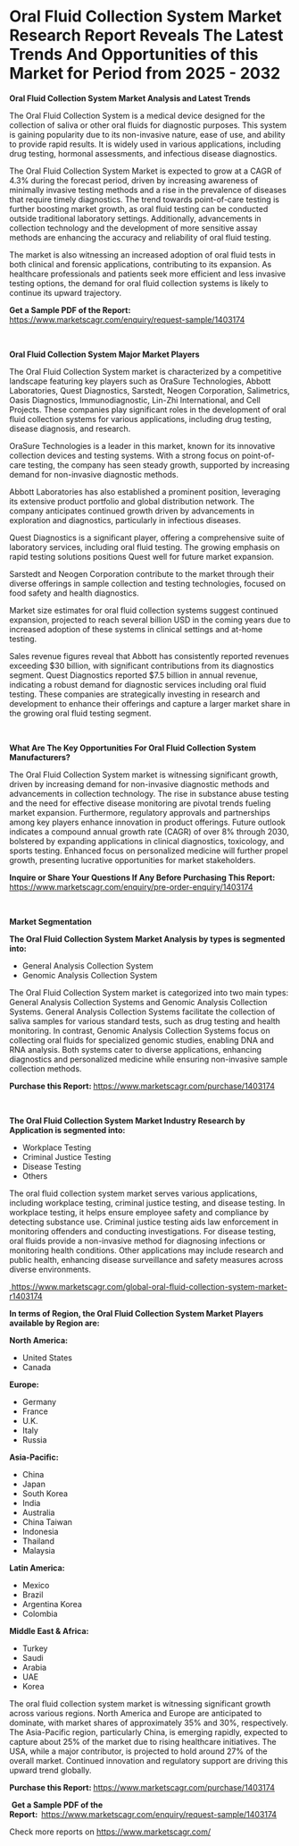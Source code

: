 <p><h1>Oral Fluid Collection System Market Research Report Reveals The Latest Trends And Opportunities of this Market for Period from 2025 - 2032</h1></p><p><strong>Oral Fluid Collection System Market Analysis and Latest Trends</strong></p>
<p><p>The Oral Fluid Collection System is a medical device designed for the collection of saliva or other oral fluids for diagnostic purposes. This system is gaining popularity due to its non-invasive nature, ease of use, and ability to provide rapid results. It is widely used in various applications, including drug testing, hormonal assessments, and infectious disease diagnostics.</p><p>The Oral Fluid Collection System Market is expected to grow at a CAGR of 4.3% during the forecast period, driven by increasing awareness of minimally invasive testing methods and a rise in the prevalence of diseases that require timely diagnostics. The trend towards point-of-care testing is further boosting market growth, as oral fluid testing can be conducted outside traditional laboratory settings. Additionally, advancements in collection technology and the development of more sensitive assay methods are enhancing the accuracy and reliability of oral fluid testing.</p><p>The market is also witnessing an increased adoption of oral fluid tests in both clinical and forensic applications, contributing to its expansion. As healthcare professionals and patients seek more efficient and less invasive testing options, the demand for oral fluid collection systems is likely to continue its upward trajectory.</p></p>
<p><strong>Get a Sample PDF of the Report:&nbsp;</strong> <a href="https://www.marketscagr.com/enquiry/request-sample/1403174?utm_campaign=2016&utm_medium=2&utm_source=Github&utm_content=ia&utm_term=12012025&utm_id=oral-fluid-collection-system">https://www.marketscagr.com/enquiry/request-sample/1403174</a></p>
<p>&nbsp;</p>
<p><strong>Oral Fluid Collection System Major Market Players</strong></p>
<p><p>The Oral Fluid Collection System market is characterized by a competitive landscape featuring key players such as OraSure Technologies, Abbott Laboratories, Quest Diagnostics, Sarstedt, Neogen Corporation, Salimetrics, Oasis Diagnostics, Immunodiagnostic, Lin-Zhi International, and Cell Projects. These companies play significant roles in the development of oral fluid collection systems for various applications, including drug testing, disease diagnosis, and research.</p><p>OraSure Technologies is a leader in this market, known for its innovative collection devices and testing systems. With a strong focus on point-of-care testing, the company has seen steady growth, supported by increasing demand for non-invasive diagnostic methods.</p><p>Abbott Laboratories has also established a prominent position, leveraging its extensive product portfolio and global distribution network. The company anticipates continued growth driven by advancements in exploration and diagnostics, particularly in infectious diseases.</p><p>Quest Diagnostics is a significant player, offering a comprehensive suite of laboratory services, including oral fluid testing. The growing emphasis on rapid testing solutions positions Quest well for future market expansion.</p><p>Sarstedt and Neogen Corporation contribute to the market through their diverse offerings in sample collection and testing technologies, focused on food safety and health diagnostics.</p><p>Market size estimates for oral fluid collection systems suggest continued expansion, projected to reach several billion USD in the coming years due to increased adoption of these systems in clinical settings and at-home testing.</p><p>Sales revenue figures reveal that Abbott has consistently reported revenues exceeding $30 billion, with significant contributions from its diagnostics segment. Quest Diagnostics reported $7.5 billion in annual revenue, indicating a robust demand for diagnostic services including oral fluid testing. These companies are strategically investing in research and development to enhance their offerings and capture a larger market share in the growing oral fluid testing segment.</p></p>
<p>&nbsp;</p>
<p><strong>What Are The Key Opportunities For Oral Fluid Collection System Manufacturers?</strong></p>
<p><p>The Oral Fluid Collection System market is witnessing significant growth, driven by increasing demand for non-invasive diagnostic methods and advancements in collection technology. The rise in substance abuse testing and the need for effective disease monitoring are pivotal trends fueling market expansion. Furthermore, regulatory approvals and partnerships among key players enhance innovation in product offerings. Future outlook indicates a compound annual growth rate (CAGR) of over 8% through 2030, bolstered by expanding applications in clinical diagnostics, toxicology, and sports testing. Enhanced focus on personalized medicine will further propel growth, presenting lucrative opportunities for market stakeholders.</p></p>
<p><strong>Inquire or Share Your Questions If Any Before Purchasing This Report:</strong> <a href="https://www.marketscagr.com/enquiry/pre-order-enquiry/1403174?utm_campaign=2016&utm_medium=2&utm_source=Github&utm_content=ia&utm_term=12012025&utm_id=oral-fluid-collection-system">https://www.marketscagr.com/enquiry/pre-order-enquiry/1403174</a></p>
<p>&nbsp;</p>
<p><strong>Market Segmentation</strong></p>
<p><strong>The Oral Fluid Collection System Market Analysis by types is segmented into:</strong></p>
<p><ul><li>General Analysis Collection System</li><li>Genomic Analysis Collection System</li></ul></p>
<p><p>The Oral Fluid Collection System market is categorized into two main types: General Analysis Collection Systems and Genomic Analysis Collection Systems. General Analysis Collection Systems facilitate the collection of saliva samples for various standard tests, such as drug testing and health monitoring. In contrast, Genomic Analysis Collection Systems focus on collecting oral fluids for specialized genomic studies, enabling DNA and RNA analysis. Both systems cater to diverse applications, enhancing diagnostics and personalized medicine while ensuring non-invasive sample collection methods.</p></p>
<p><strong>Purchase this Report:&nbsp;</strong><a href="https://www.marketscagr.com/purchase/1403174?utm_campaign=2016&utm_medium=2&utm_source=Github&utm_content=ia&utm_term=12012025&utm_id=oral-fluid-collection-system">https://www.marketscagr.com/purchase/1403174</a></p>
<p>&nbsp;</p>
<p><strong>The Oral Fluid Collection System Market Industry Research by Application is segmented into:</strong></p>
<p><ul><li>Workplace Testing</li><li>Criminal Justice Testing</li><li>Disease Testing</li><li>Others</li></ul></p>
<p><p>The oral fluid collection system market serves various applications, including workplace testing, criminal justice testing, and disease testing. In workplace testing, it helps ensure employee safety and compliance by detecting substance use. Criminal justice testing aids law enforcement in monitoring offenders and conducting investigations. For disease testing, oral fluids provide a non-invasive method for diagnosing infections or monitoring health conditions. Other applications may include research and public health, enhancing disease surveillance and safety measures across diverse environments.</p></p>
<p><a href="https://www.marketscagr.com/global-oral-fluid-collection-system-market-r1403174?utm_campaign=2016&utm_medium=2&utm_source=Github&utm_content=ia&utm_term=12012025&utm_id=oral-fluid-collection-system">&nbsp;https://www.marketscagr.com/global-oral-fluid-collection-system-market-r1403174</a></p>
<p><strong>In terms of Region, the Oral Fluid Collection System Market Players available by Region are:</strong></p>
<p>
    <p> <strong> North America: </strong>
        <ul>
            <li>United States</li>
            <li>Canada</li>
        </ul>
        </p> 
    <p> <strong> Europe: </strong>
        <ul>
            <li>Germany</li>
            <li>France</li>
            <li>U.K.</li>
            <li>Italy</li>
            <li>Russia</li>
        </ul>
        </p> 
    <p> <strong> Asia-Pacific: </strong>
        <ul>
            <li>China</li>
            <li>Japan</li>
            <li>South Korea</li>
            <li>India</li>
            <li>Australia</li>
            <li>China Taiwan</li>
            <li>Indonesia</li>
            <li>Thailand</li>
            <li>Malaysia</li>
        </ul>
        </p> 
    <p> <strong> Latin America: </strong>
        <ul>
            <li>Mexico</li>
            <li>Brazil</li>
            <li>Argentina Korea</li>
            <li>Colombia</li>
        </ul>
        </p> 
    <p> <strong> Middle East & Africa: </strong>
        <ul>
            <li>Turkey</li>
            <li>Saudi</li>
            <li>Arabia</li>
            <li>UAE</li>
            <li>Korea</li>
        </ul>
    </p>
    </p>
<p><p>The oral fluid collection system market is witnessing significant growth across various regions. North America and Europe are anticipated to dominate, with market shares of approximately 35% and 30%, respectively. The Asia-Pacific region, particularly China, is emerging rapidly, expected to capture about 25% of the market due to rising healthcare initiatives. The USA, while a major contributor, is projected to hold around 27% of the overall market. Continued innovation and regulatory support are driving this upward trend globally.</p></p>
<p><strong>Purchase this Report: </strong><a href="https://www.marketscagr.com/purchase/1403174?utm_campaign=2016&utm_medium=2&utm_source=Github&utm_content=ia&utm_term=12012025&utm_id=oral-fluid-collection-system">https://www.marketscagr.com/purchase/1403174</a></p>
<p>&nbsp;<strong>Get a Sample PDF of the Report:&nbsp;&nbsp;</strong><a href="https://www.marketscagr.com/enquiry/request-sample/1403174?utm_campaign=2016&utm_medium=2&utm_source=Github&utm_content=ia&utm_term=12012025&utm_id=oral-fluid-collection-system">https://www.marketscagr.com/enquiry/request-sample/1403174</a></p>
<p><strong></strong></p>
<p>Check more reports on <a href="https://www.marketscagr.com/?utm_campaign=2016&utm_medium=2&utm_source=Github&utm_content=ia&utm_term=12012025&utm_id=oral-fluid-collection-system">https://www.marketscagr.com/</a></p>